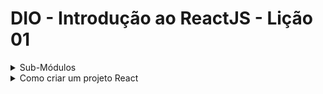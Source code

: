 # DIO - Introdução ao ReactJS - Lição 01

<details>
<summary>Sub-Módulos</summary>

1. [Configurações](./configuration/)
2. [JSX](./jsx/)
2. [Renderização](./renderization/)
2. [Componentes](./components/)
</details>

<details>
<summary>Como criar um projeto React</summary>

- Criar uma pasta no local desejado com o nome do projeto
- Abrir um terminal (bash, cmd, powershell)
  - Verificar se o `node` está instalado:
    ```bash
    node -v
    ```
  - Verificar se o `npm` está instalado:
    ```bash
    npm -v
    ```
- Navegar no terminal até a pasta do projeto
- Iniciar o projeto:
  - rodar o comando no terminal:
    ```bash
    npm init
    ```
  - Ao executar, será solicitada algumas informações. Mas para iniciar, podemos só confirmar até o fim
    - no arquivo `package.json`, procurar o item `"main": "index.js"` e mudá-lo para `"main": "src/index.js"`
- Instalar na pasta do projeto os recursos do React: 
  - rodar o comando no terminal:
    ```bash
    npm install --save react@latest react-dom@latest react-scripts@latest
    ```
    - no arquivo `package.json`, procurar o item `"scripts"` e adicionar antes do `"test": "..."` o valor `"start": "react-scripts start",`, como:
      ```json
      "scripts": {
        "start": "react-scripts start",
        "test": "echo \"Error: no test specified\" && exit 1"
      },
      ```
- Criar uma pasta na raiz do projeto com o nome `public`
  - Criar um arquivo `index.html` nessa pasta
    - O arquivo deve ser um arquivo HTML-5 básico, com uma __div com id root__, exemplo:
      ```html
      <!DOCTYPE html>
      <html lang="pt-br">
      <head>
        <title>React App</title>
      </head>
      <body>
        <div id="root"></div>
      </body>
      </html>
      ```
- Criar uma pasta na raiz do projeto com o nome `src`
  - Criar um arquivo `styles.css` nessa pasta
    - Você pode criar um estilo default pro projeto, exemplo:
      ```css
      * {
        margin: 0;
        padding: 0;
      }

      body {
        font-size: 22px;
      }
      ```
  - Criar um arquivo `index.js` nessa pasta
    - O arquivo terá referências ao arquivo `styles.css` e às bibliotecas `React` e `ReactDOM`
    - O arquivo irá criar o objeto `App` que será o objeto principal do projeto
    - Exemplo do arquivo:
      ```javascript
      import React from 'react';
      import ReactDOM from 'react-dom';
      import './styles.css';

      const App = () => {
          return (
              <div className='App'>
                  Hello World
              </div>
          )
      };

      const rootElement = document.getElementById('root');
      ReactDOM.render(<App />, rootElement);
      ```
  - Testar a aplicação rodando:
    ```bash
    npm start
    ```
    - o terminal irá tentar abrir o navegador já com o link da aplicação, mas caso não abra, você poderá abrir manualmente escrevendo a url apresentada, como:
      ```bash
      Compiled successfully!

      You can now view PROJETO in the browser.

        Local:            http://localhost:3000        
        On Your Network:  http://10.1.1.81:3000        

      Note that the development build is not optimized.
      To create a production build, use npm run build.

      webpack compiled successfully
      ```

</details>